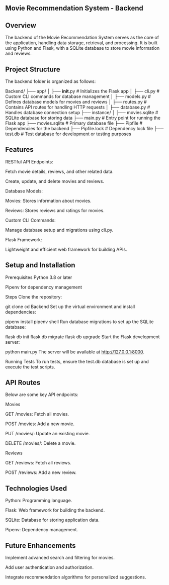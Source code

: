 ## Movie Recommendation System - Backend

## Overview
The backend of the Movie Recommendation System serves as the core of the application, handling data storage, retrieval, and processing. It is built using Python and Flask, with a SQLite database to store movie information and reviews.

## Project Structure
The backend folder is organized as follows:

Backend/
├── app/
│   ├── __init__.py          # Initializes the Flask app
│   ├── cli.py               # Custom CLI commands for database management
│   ├── models.py            # Defines database models for movies and reviews
│   ├── routes.py            # Contains API routes for handling HTTP requests
│   ├── database.py          # Handles database connection setup
├── instance/
│   ├── movies.sqlite        # SQLite database for storing data
├── main.py                  # Entry point for running the Flask app
├── movies.sqlite            # Primary database file
├── Pipfile                  # Dependencies for the backend
├── Pipfile.lock             # Dependency lock file
├── test.db                  # Test database for development or testing purposes

## Features
RESTful API Endpoints:

Fetch movie details, reviews, and other related data.

Create, update, and delete movies and reviews.

Database Models:

Movies: Stores information about movies.

Reviews: Stores reviews and ratings for movies.

Custom CLI Commands:

Manage database setup and migrations using cli.py.

Flask Framework:

Lightweight and efficient web framework for building APIs.

## Setup and Installation
Prerequisites
Python 3.8 or later

Pipenv for dependency management

Steps
Clone the repository:

git clone <repository-url>
cd Backend
Set up the virtual environment and install dependencies:

pipenv install
pipenv shell
Run database migrations to set up the SQLite database:

flask db init
flask db migrate
flask db upgrade
Start the Flask development server:

python main.py
The server will be available at http://127.0.0.1:8000.

Running Tests
To run tests, ensure the test.db database is set up and execute the test scripts.

## API Routes
Below are some key API endpoints:

Movies

GET /movies: Fetch all movies.

POST /movies: Add a new movie.

PUT /movies/<id>: Update an existing movie.

DELETE /movies/<id>: Delete a movie.

Reviews

GET /reviews: Fetch all reviews.

POST /reviews: Add a new review.

## Technologies Used
Python: Programming language.

Flask: Web framework for building the backend.

SQLite: Database for storing application data.

Pipenv: Dependency management.

## Future Enhancements
Implement advanced search and filtering for movies.

Add user authentication and authorization.

Integrate recommendation algorithms for personalized suggestions.
